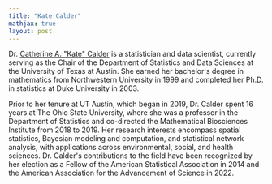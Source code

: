 ```yaml
---
title: "Kate Calder"
mathjax: true
layout: post
---
```


Dr. [Catherine A. "Kate" Calder](https://stat.utexas.edu/directory/catherine-kate-calder) is a statistician and data scientist, currently serving as the Chair of the Department of Statistics and Data Sciences at the University of Texas at Austin. She earned her bachelor's degree in mathematics from Northwestern University in 1999 and completed her Ph.D. in statistics at Duke University in 2003. 

Prior to her tenure at UT Austin, which began in 2019, Dr. Calder spent 16 years at The Ohio State University, where she was a professor in the Department of Statistics and co-directed the Mathematical Biosciences Institute from 2018 to 2019. Her research interests encompass spatial statistics, Bayesian modeling and computation, and statistical network analysis, with applications across environmental, social, and health sciences. Dr. Calder's contributions to the field have been recognized by her election as a Fellow of the American Statistical Association in 2014 and the American Association for the Advancement of Science in 2022.
